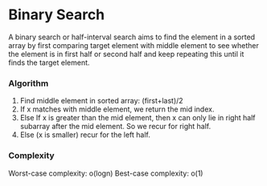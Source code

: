 # Binary Search
A binary search or half-interval search aims to find the element in a sorted array by first comparing target element with middle element to see whether the element is in first half or second half and keep repeating this until it finds the target element.

### Algorithm
1. Find middle element in sorted array: (first+last)/2
2. If x matches with middle element, we return the mid index.
3. Else If x is greater than the mid element, then x can only lie in right half subarray after the mid element. So we recur for right half.
4. Else (x is smaller) recur for the left half.

### Complexity
Worst-case complexity: o(logn)
Best-case complexity: o(1)